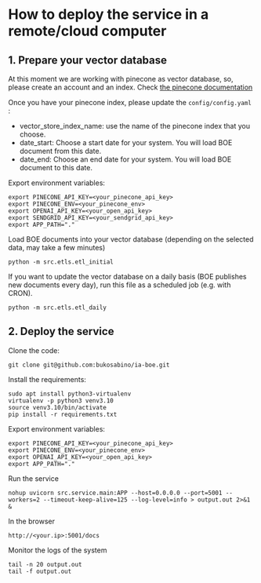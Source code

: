# How to deploy the service in a remote/cloud computer

## 1. Prepare your vector database

At this moment we are working with pinecone as vector database, so, please create an account and an index. Check [the pinecone documentation](https://docs.pinecone.io/docs/overview)

Once you have your pinecone index, please update the `config/config.yaml` :

* vector_store_index_name: use the name of the pinecone index that you choose.
* date_start: Choose a start date for your system. You will load BOE document from this date.
* date_end: Choose an end date for your system. You will load BOE document to this date.

Export environment variables:

```
export PINECONE_API_KEY=<your_pinecone_api_key>
export PINECONE_ENV=<your_pinecone_env>
export OPENAI_API_KEY=<your_open_api_key>
export SENDGRID_API_KEY=<your_sendgrid_api_key>
export APP_PATH="."
```

Load BOE documents into your vector database (depending on the selected data, may take a few minutes)

```
python -m src.etls.etl_initial
```

If you want to update the vector database on a daily basis (BOE publishes new documents every day), run this file as a scheduled job (e.g. with CRON).

```
python -m src.etls.etl_daily
```

## 2. Deploy the service

Clone the code:

```
git clone git@github.com:bukosabino/ia-boe.git
```

Install the requirements:

```
sudo apt install python3-virtualenv
virtualenv -p python3 venv3.10
source venv3.10/bin/activate
pip install -r requirements.txt
```

Export environment variables:

```
export PINECONE_API_KEY=<your_pinecone_api_key>
export PINECONE_ENV=<your_pinecone_env>
export OPENAI_API_KEY=<your_open_api_key>
export APP_PATH="."
```

Run the service

```
nohup uvicorn src.service.main:APP --host=0.0.0.0 --port=5001 --workers=2 --timeout-keep-alive=125 --log-level=info > output.out 2>&1 &
```

In the browser

```
http://<your.ip>:5001/docs
```

Monitor the logs of the system

```
tail -n 20 output.out
tail -f output.out
```